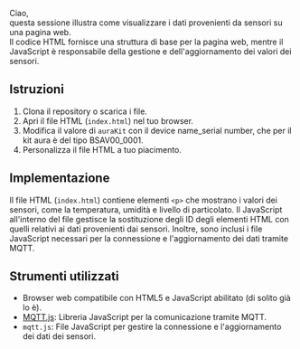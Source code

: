 Ciao,<br>
questa sessione illustra come  visualizzare i dati provenienti da sensori su una pagina web. <br>
Il codice HTML fornisce una struttura di base per la pagina web, mentre il JavaScript è responsabile della gestione e dell'aggiornamento dei valori dei sensori.

## Istruzioni

1. Clona il repository o scarica i file.
2. Apri il file HTML (`index.html`) nel tuo browser.
3. Modifica il valore di `auraKit` con il device name_serial number, che per il kit aura è del tipo BSAV00_0001.
4. Personalizza il file HTML a tuo piacimento.

## Implementazione

Il file HTML (`index.html`) contiene elementi `<p>` che mostrano i valori dei sensori, come la temperatura, umidità e livello di particolato.
Il JavaScript all'interno del file gestisce la sostituzione degli ID degli elementi HTML con quelli relativi ai dati provenienti dai sensori. Inoltre, sono inclusi i file JavaScript necessari per la connessione e l'aggiornamento dei dati tramite MQTT.

## Strumenti utilizzati

- Browser web compatibile con HTML5 e JavaScript abilitato (di solito già lo è).
- [MQTT.js](https://cdnjs.cloudflare.com/ajax/libs/mqtt/4.2.7/mqtt.min.js): Libreria JavaScript per la comunicazione tramite MQTT.
- `mqtt.js`: File JavaScript per gestire la connessione e l'aggiornamento dei dati dei sensori.
